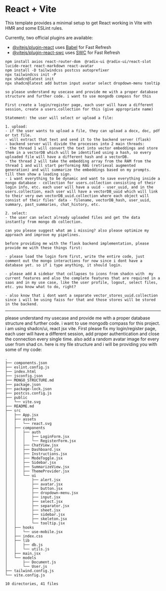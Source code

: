 # React + Vite

This template provides a minimal setup to get React working in Vite with HMR and some ESLint rules.

Currently, two official plugins are available:

-   [@vitejs/plugin-react](https://github.com/vitejs/vite-plugin-react/blob/main/packages/plugin-react/README.md) uses [Babel](https://babeljs.io/) for Fast Refresh
-   [@vitejs/plugin-react-swc](https://github.com/vitejs/vite-plugin-react-swc) uses [SWC](https://swc.rs/) for Fast Refresh

```
npm install axios react-router-dom  @radix-ui @radix-ui/react-slot lucide-react react-markdown react-avatar
npm install -D tailwindcss postcss autoprefixer
npx tailwindcss init -P
npx shadcn@latest init
npx shadcn@latest add button input avatar select dropdown-menu tooltip
```

```
so please understand my usecase and provide me with a proper database structure and further code. i want to use mongodb compass for this

First create a login/register page, each user will have a different session, create a users.collection for this (give appropriate name)

Statement: the user will select or upload a file:

1. upload:
- if the user wants to upload a file, they can upload a docx, doc, pdf or txt file.
- will extract that text and send it to the backend server (flask)
- backend server will divide the processes into 2 main threads:
- the thread 1 will convert the text into vector embeddings and store them in a vectorDB which will be identified using a hash, so every uploaded file will have a different hash and a vectorDB.
- the thread 2 will take the embedding array from the RAM from the thread 1 and will start performing RAG (retrieval augmented generation) and will summarize the embeddings based on my prompts. till then show a loading sign.
- i want everything to be dynamic and want to save everything inside a mongo database - collection for users.collection consisting of their login info, etc. each user will have a uuid - user_uuid, and in the users.collection, each user will have a vectorDB_uuid which will link to their very own vectorDB_uuid.collection where each object will consist of their files' data - filename, vectorDB_hash, user_uuid, summary, past_summaries, chat_history, etc.

2. select:
- the user can select already uploaded files and get the data instantly from mongo db collection.

can you please suggest what am i missing? also please optimize my approach and improve my pipelines.
```

```
before providing me with the flask backend implementation, please provide me with these things first:

- please load the login form first, write the entire code, just comment out the mongo interactions for now since i dont have a database yet. so if i type anything, it should login.

- please add A sidebar that collapses to icons from shadcn with  my current features and also the complete features that are required in a saas and in my use case, like the user profile, logout, select files, etc. you know what to do, right?

- also know that i dont want a separate vector_stores_uuid.collection since i will be using faiss for that and those stores will be stored in the backend.
```
---

please understand my usecase and provide me with a proper database structure and further code. i want to use mongodb compass for this project.  i am using shadcn/ui, react jsx vite. 
First please fix my login/register page, each user will have a different session, add proper authentication and close the connection every single time. also add a random avatar image for every user from shad cn. here is my file structure and i will be providing you with some of my code:

```
.
├── components.json
├── eslint.config.js
├── index.html
├── jsconfig.json
├── MONGO_STRUCTURE.md
├── package.json
├── package-lock.json
├── postcss.config.js
├── public
│   └── vite.svg
├── README.md
├── src
│   ├── App.jsx
│   ├── assets
│   │   └── react.svg
│   ├── components
│   │   ├── auth
│   │   │   ├── LoginForm.jsx
│   │   │   └── RegisterForm.jsx
│   │   ├── ChatView.jsx
│   │   ├── Dashboard.jsx
│   │   ├── Instructions.jsx
│   │   ├── ModeToggle.jsx
│   │   ├── Sidebar.jsx
│   │   ├── SummarizeView.jsx
│   │   ├── ThemeProvider.jsx
│   │   └── ui
│   │       ├── alert.jsx
│   │       ├── avatar.jsx
│   │       ├── button.jsx
│   │       ├── dropdown-menu.jsx
│   │       ├── input.jsx
│   │       ├── select.jsx
│   │       ├── separator.jsx
│   │       ├── sheet.jsx
│   │       ├── sidebar.jsx
│   │       ├── skeleton.jsx
│   │       └── tooltip.jsx
│   ├── hooks
│   │   └── use-mobile.jsx
│   ├── index.css
│   ├── lib
│   │   ├── db.js
│   │   └── utils.js
│   ├── main.jsx
│   └── models
│       ├── Document.js
│       └── User.js
├── tailwind.config.js
└── vite.config.js

10 directories, 41 files
```